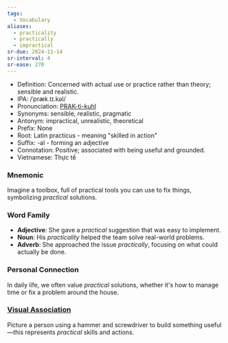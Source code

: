 ```yaml
---
tags:
  - Vocabulary
aliases:
  - practicality
  - practically
  - impractical
sr-due: 2024-11-14
sr-interval: 4
sr-ease: 270
---
```


- Definition: Concerned with actual use or practice rather than theory; sensible and realistic.
- IPA: /ˈpræk.tɪ.kəl/
- Pronunciation: [PRAK-ti-kuhl](https://www.google.com/search?q=how+to+pronounce+practical)
- Synonyms: sensible, realistic, pragmatic
- Antonym: impractical, unrealistic, theoretical
- Prefix: None
- Root: Latin practicus - meaning "skilled in action"
- Suffix: -al - forming an adjective
- Connotation: Positive; associated with being useful and grounded.
- Vietnamese: Thực tế

### Mnemonic

Imagine a toolbox, full of practical tools you can use to fix things, symbolizing *practical* solutions.

### Word Family

- **Adjective**: She gave a *practical* suggestion that was easy to implement.
- **Noun**: His *practicality* helped the team solve real-world problems.
- **Adverb**: She approached the issue *practically*, focusing on what could actually be done.

### Personal Connection

In daily life, we often value *practical* solutions, whether it's how to manage time or fix a problem around the house.

### [Visual Association](https://www.google.com/search?tbm=isch&q=practical)

Picture a person using a hammer and screwdriver to build something useful—this represents *practical* skills and actions.
